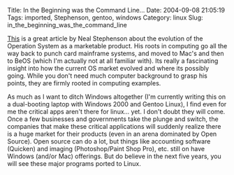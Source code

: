 Title: In the Beginning was the Command Line...
Date: 2004-09-08 21:05:19
Tags: imported, Stephenson, gentoo, windows
Category: linux
Slug: in_the_beginning_was_the_command_line

<a href="http://www.cryptonomicon.com/beginning.html">This</a> is a great article by Neal Stephenson about the evolution of the Operation System as a marketable product.  His roots in computing go all the way back to punch card mainframe systems, and moved to Mac's and then to BeOS (which I'm actually not at all familiar with).  Its really a fascinating insight into how the current OS market evolved and where its possibly going.  While you don't need much computer background to grasp his points, they are firmly rooted in computing examples.

As much as I want to ditch Windows altogether (I'm currently writing this on a dual-booting laptop with Windows 2000 and Gentoo Linux), I find even for me the critical apps aren't there for linux... yet.  I don't doubt they will come.  Once a few businesses and governments take the plunge and switch, the companies that make these critical applications will suddenly realize there is a huge market for their products (even in an arena dominated by Open Source).  Open source can do a lot, but things like accounting software (Quicken) and imaging (Photoshop/Paint Shop Pro), etc. still on have Windows (and/or Mac) offerings.  But do believe in the next five years, you will see these major programs ported to Linux.
